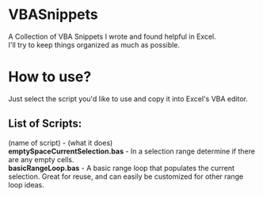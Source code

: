# VBASnippets
A Collection of VBA Snippets I wrote and found helpful in Excel.  
I'll try to keep things organized as much as possible.


# How to use?
Just select the script you'd like to use and copy it into Excel's VBA editor.

## List of Scripts:
(name of script) - (what it does)  
__emptySpaceCurrentSelection.bas__ - In a selection range determine if there are any empty cells.  
__basicRangeLoop.bas__ - A basic range loop that populates the current selection. Great for reuse, and can easily be customized for other range loop ideas.
